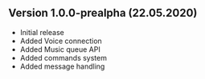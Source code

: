 ## Version 1.0.0-prealpha (22.05.2020)
- Initial release
- Added Voice connection
- Added Music queue API
- Added commands system
- Added message handling